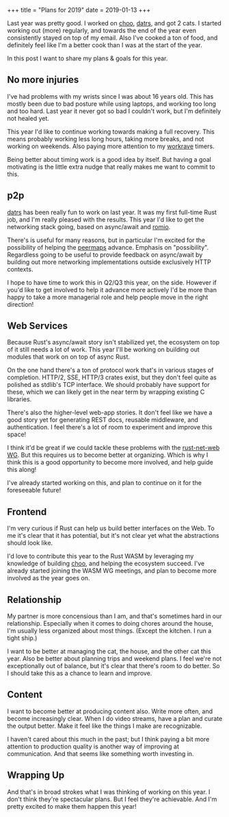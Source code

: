 +++
title = "Plans for 2019"
date = 2019-01-13
+++

Last year was pretty good. I worked on [choo](https://github.com/choojs/),
[datrs](https://github.com/datrs), and got 2 cats. I started working out (more)
regularly, and towards the end of the year even consistently stayed on top of my
email. Also I've cooked a ton of food, and definitely feel like I'm a better
cook than I was at the start of the year.

In this post I want to share my plans & goals for this year.

## No more injuries
I've had problems with my wrists since I was about 16 years old. This has mostly
been due to bad posture while using laptops, and working too long and too hard.
Last year it never got so bad I couldn't work, but I'm definitely not healed
yet.

This year I'd like to continue working towards making a full recovery. This
means probably working less long hours, taking more breaks, and not working on
weekends. Also paying more attention to my [workrave](http://www.workrave.org/)
timers.

Being better about timing work is a good idea by itself. But having a goal
motivating is the little extra nudge that really makes me want to commit to
this.

## p2p
[datrs](https://datrs.yoshuawuyts.com/) has been really fun to work on last
year. It was my first full-time Rust job, and I'm really pleased with the
results. This year I'd like to get the networking stack going, based on
async/await and [romio](https://github.com/withoutboats/romio).

There's is useful for many reasons, but in particular I'm excited for the
possibility of helping the [peermaps](https://github.com/peermaps/eyros)
advance. Emphasis on "possibility". Regardless  going to be useful to provide
feedback on async/await by building out more networking implementations outside
exclusively HTTP contexts.

I hope to have time to work this in Q2/Q3 this year, on the side. However if
you'd like to get involved to help it advance more actively I'd be more than
happy to take a more managerial role and help people move in the right
direction!

## Web Services
Because Rust's async/await story isn't stabilized yet, the ecosystem on top of
it still needs a lot of work. This year I'll be working on building out modules
that work on on top of async Rust.

On the one hand there's a ton of protocol work that's in various stages of
completion. HTTP/2, SSE, HTTP/3 crates exist, but they don't feel quite as
polished as stdlib's TCP interface. We should probably have support for these,
which we can likely get in the near term by wrapping existing C libraries.

There's also the higher-level web-app stories. It don't feel like we have a good
story yet for generating REST docs, reusable middleware, and authentication. I
feel there's a lot of room to experiment and improve this space!

I think it'd be great if we could tackle these problems with the [rust-net-web
WG](https://github.com/rust-net-web). But this requires us to become better at
organizing. Which is why I think this is a good opportunity to become more
involved, and help guide this along!

I've already started working on this, and plan to continue on it for the
foreseeable future!

## Frontend
I'm very curious if Rust can help us build better interfaces on the Web. To me
it's clear that it has potential, but it's not clear yet what the abstractions
should look like.

I'd love to contribute this year to the Rust WASM by leveraging my knowledge of
building [choo](https://github.com/choojs/), and helping the ecosystem succeed.
I've already started joining the WASM WG meetings, and plan to become more
involved as the year goes on.

## Relationship
My partner is more concensious than I am, and that's sometimes hard in our
relationship. Especially when it comes to doing chores around the house, I'm
usually less organized about most things. (Except the kitchen. I run a tight
ship.)

I want to be better at managing the cat, the house, and the other cat this year.
Also be better about planning trips and weekend plans. I feel we're not
exceptionally out of balance, but it's clear that there's room to do better.
So I should take this as a chance to learn and improve.

## Content
I want to become better at producing content also. Write more often, and become
increasingly clear. When I do video streams, have a plan and curate the output
better. Make it feel like the things I make are recognizable.

I haven't cared about this much in the past; but I think paying a bit more
attention to production quality is another way of improving at communication.
And that seems like something worth investing in.

## Wrapping Up
And that's in broad strokes what I was thinking of working on this year. I don't
think they're spectacular plans. But I feel they're achievable. And I'm pretty
excited to make them happen this year!

